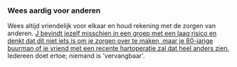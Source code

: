  ### Wees aardig voor anderen

Wees altijd vriendelijk voor elkaar en houd rekening met de zorgen van anderen. [J bevindt jezelf misschien in een groep met een laag risico en denkt dat dit niet iets is om je zorgen over te maken, maar je 80-jarige buurman of je vriend met een recente hartoperatie zal dat heel anders zien.](https://twitter.com/kakape/status/1235318985429782532) Iedereen doet ertoe; niemand is 'vervangbaar'.
